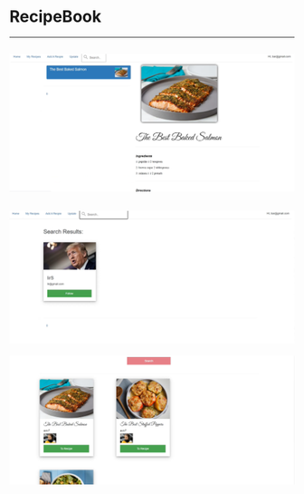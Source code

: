 # RecipeBook
---
![](/screenshots/screenshot1.png)
---
![](/screenshots/screenshot2.png)
---
![](/screenshots/screenshot3.png)

